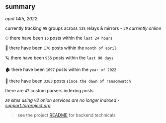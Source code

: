 
## summary
_april 14th, 2022_

currently tracking `95` groups across `135` relays & mirrors - _`49` currently online_

⏲ there have been `16` posts within the `last 24 hours`

🦈 there have been `176` posts within the `month of april`

🪐 there have been `955` posts within the `last 90 days`

🏚 there have been `1097` posts within the `year of 2022`

🦕 there have been `3383` posts `since the dawn of ransomwatch`

there are `47` custom parsers indexing posts

_`20` sites using v2 onion services are no longer indexed - [support.torproject.org](https://support.torproject.org/onionservices/v2-deprecation/)_

> see the project [README](https://github.com/thetanz/ransomwatch#ransomwatch--) for backend technicals
